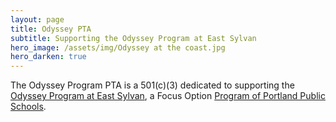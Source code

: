 ```yaml
---
layout: page
title: Odyssey PTA
subtitle: Supporting the Odyssey Program at East Sylvan
hero_image: /assets/img/Odyssey at the coast.jpg
hero_darken: true
---
```


The Odyssey Program PTA is a 501(c)(3) dedicated to supporting the [Odyssey Program at East Sylvan](http://odysseyprogram.org), a Focus Option [Program of Portland Public Schools](https://www.pps.net/).